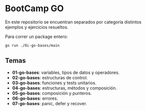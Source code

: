 # BootCamp GO
En este repositorio se encuentran separados por categoría distintos ejemplos y ejercicios resueltos.

Para correr un package entero:
```bash
go run ./0i-go-bases/main
```

## Temas
* **01-go-bases**: variables, tipos de datos y operadores.
* **02-go-bases**: estructuras de control.
* **03-go-bases**: funciones y tests unitarios.
* **04-go-bases**: estructuras, métodos y composición.
* **05-go-bases**: composición y punteros.
* **06-go-bases**: errores.
* **07-go-bases**: panic, defer y recover.